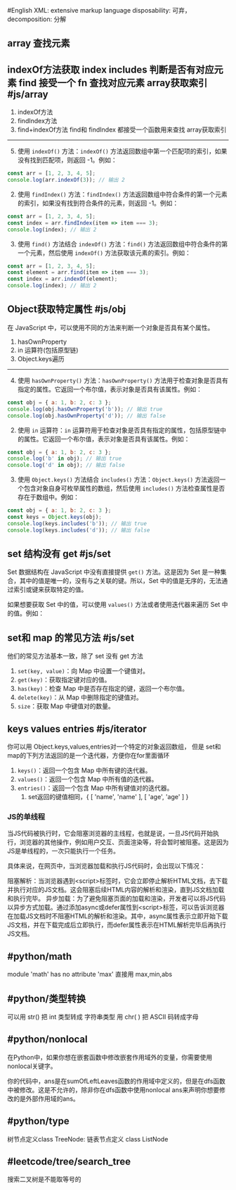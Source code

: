#English 
XML: extensive markup language
disposability: 可弃，
decomposition: 分解
## array 查找元素
indexOf方法获取 index
includes 判断是否有对应元素
find 接受一个 fn 查找对应元素
array获取索引 #js/array 
---
1. indexOf方法
2. findIndex方法
3. find+indexOf方法
find和 findIndex 都接受一个函数用来查找
array获取索引
---
5. 使用 `indexOf()` 方法：`indexOf()` 方法返回数组中第一个匹配项的索引，如果没有找到匹配项，则返回 -1。例如：

```javascript
const arr = [1, 2, 3, 4, 5];
console.log(arr.indexOf(3)); // 输出 2
```

2. 使用 `findIndex()` 方法：`findIndex()` 方法返回数组中符合条件的第一个元素的索引，如果没有找到符合条件的元素，则返回 -1。例如：

```javascript
const arr = [1, 2, 3, 4, 5];
const index = arr.findIndex(item => item === 3);
console.log(index); // 输出 2
```

3. 使用 `find()` 方法结合 `indexOf()` 方法：`find()` 方法返回数组中符合条件的第一个元素，然后使用 `indexOf()` 方法获取该元素的索引。例如：

```javascript
const arr = [1, 2, 3, 4, 5];
const element = arr.find(item => item === 3);
const index = arr.indexOf(element);
console.log(index); // 输出 2
```


## Object获取特定属性 #js/obj

在 JavaScript 中，可以使用不同的方法来判断一个对象是否具有某个属性。
1. hasOwnProperty
2. in 运算符(包括原型链)
3. Object.keys遍历


---
4. 使用 `hasOwnProperty()` 方法：`hasOwnProperty()` 方法用于检查对象是否具有指定的属性。它返回一个布尔值，表示对象是否具有该属性。例如：

```javascript
const obj = { a: 1, b: 2, c: 3 };
console.log(obj.hasOwnProperty('b')); // 输出 true
console.log(obj.hasOwnProperty('d')); // 输出 false
```

2. 使用 `in` 运算符：`in` 运算符用于检查对象是否具有指定的属性，包括原型链中的属性。它返回一个布尔值，表示对象是否具有该属性。例如：

```javascript
const obj = { a: 1, b: 2, c: 3 };
console.log('b' in obj); // 输出 true
console.log('d' in obj); // 输出 false
```

3. 使用 `Object.keys()` 方法结合 `includes()` 方法：`Object.keys()` 方法返回一个包含对象自身可枚举属性的数组，然后使用 `includes()` 方法检查属性是否存在于数组中。例如：

```javascript
const obj = { a: 1, b: 2, c: 3 };
const keys = Object.keys(obj);
console.log(keys.includes('b')); // 输出 true
console.log(keys.includes('d')); // 输出 false
```

## set 结构没有 get #js/set
Set 数据结构在 JavaScript 中没有直接提供 `get()` 方法。这是因为 Set 是一种集合，其中的值是唯一的，没有与之关联的键。所以，Set 中的值是无序的，无法通过索引或键来获取特定的值。

如果想要获取 Set 中的值，可以使用 `values()` 方法或者使用迭代器来遍历 Set 中的值。例如：

## set和 map 的常见方法 #js/set 
他们的常见方法基本一致，除了 set 没有 get 方法
1. `set(key, value)`：向 Map 中设置一个键值对。
2. `get(key)`：获取指定键对应的值。
3. `has(key)`：检查 Map 中是否存在指定的键，返回一个布尔值。
4. `delete(key)`：从 Map 中删除指定的键值对。
5. `size`：获取 Map 中键值对的数量。


## keys  values entries #js/iterator
你可以用 Object.keys,values,entries对一个特定的对象返回数组，
但是 set和 map的下列方法返回的是一个迭代器，方便你在for里面循环
1. `keys()`：返回一个包含 Map 中所有键的迭代器。
2. `values()`：返回一个包含 Map 中所有值的迭代器。
3. `entries()`：返回一个包含 Map 中所有键值对的迭代器。
	1. set返回的键值相同，{ \[ 'name', 'name' \], \[ 'age', 'age' \] }


### JS的单线程
当JS代码被执行时，它会阻塞浏览器的主线程，也就是说，一旦JS代码开始执行，浏览器的其他操作，例如用户交互、页面渲染等，将会暂时被阻塞。这是因为JS是单线程的，一次只能执行一个任务。

具体来说，在网页中，当浏览器加载和执行JS代码时，会出现以下情况：

阻塞解析：当浏览器遇到\<script\>标签时，它会立即停止解析HTML文档，去下载并执行对应的JS文档。这会阻塞后续HTML内容的解析和渲染，直到JS文档加载和执行完毕。
异步加载：为了避免阻塞页面的加载和渲染，开发者可以将JS代码以异步方式加载。通过添加async或defer属性到\<script\>标签，可以告诉浏览器在加载JS文档时不阻塞HTML的解析和渲染。其中，async属性表示立即开始下载JS文档，并在下载完成后立即执行，而defer属性表示在HTML解析完毕后再执行JS文档。



#python/math 
---
module 'math' has no attribute 'max'
直接用 max,min,abs

#python/类型转换 
---
可以用 str() 把 int 类型转成 字符串类型
用 chr( ) 把 ASCII 码转成字母


#python/nonlocal
---
在Python中，如果你想在嵌套函数中修改嵌套作用域外的变量，你需要使用nonlocal关键字。

你的代码中，ans是在sumOfLeftLeaves函数的作用域中定义的，但是在dfs函数中被修改。这是不允许的，除非你在dfs函数中使用nonlocal ans来声明你想要修改的是外部作用域的ans。

#python/type
---
树节点定义class TreeNode:
链表节点定义 class ListNode


#leetcode/tree/search_tree 
---
搜索二叉树是不能取等号的
